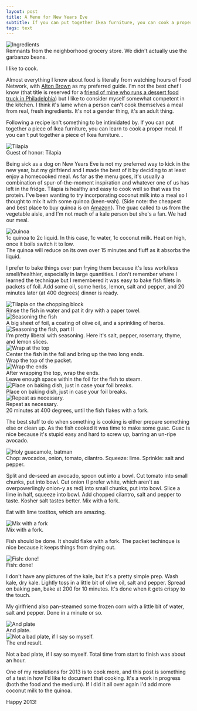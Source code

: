 ```yaml
---
layout: post
title: A Menu for New Years Eve
subtitle: If you can put together Ikea furniture, you can cook a proper meal.
tags: text
---
```


<img src="/assets/img/2012-12-31/1.jpg" title="Ingredients"/>
<div class="caption">Remnants from the neighborhood grocery store.  We didn't actually use the garbanzo beans.</div>

I like to cook.

Almost everything I know about food is literally from watching hours of Food Network, with <a href="http://www.foodnetwork.com/good-eats/index.html" target="_blank" title="Good Eats">Alton Brown</a> as my preferred guide.  I'm not the best chef I know (that title is reserved for a <a href="http://www.sugarphillytruck.com/about/" title="About Sugar Philly Truck" target="_blank">friend of mine who runs a dessert food truck in Philadelphia</a>) but I like to consider myself somewhat competent in the kitchen.  I think it's lame when a person can't cook themselves a meal from real, fresh ingredients.  It's not a gender thing, it's an adult thing.

Following a recipe isn't something to be intimidated by.  If you can put together a piece of Ikea furniture, you can learn to cook a proper meal.  If you can't put together a piece of Ikea furniture...

<img src="/assets/img/2012-12-31/2.jpg" title="Tilapia"/>
<div class="caption">Guest of honor: Tilapia</div>

Being sick as a dog on New Years Eve is not my preferred way to kick in the new year, but my girlfriend and I made the best of it by deciding to at least enjoy a homecooked meal.  As far as the menu goes, it's usually a combination of spur-of-the-moment inspiration and whatever one of us has left in the fridge.  Tilapia is healthy and easy to cook well so that was the protein.  I've been wanting to try incorporating coconut milk into a meal so I thought to mix it with some quinoa (keen-wah).  (Side note: the cheapest and best place to buy quinoa is on <a href="http://www.amazon.com/gp/product/B000EDG3UE/ref=as_li_ss_tl?ie=UTF8&tag=musings01b1-20&linkCode=as2&camp=1789&creative=390957&creativeASIN=B000EDG3UE" target="_blank" title="Bob's Red Mill Organic Grain Quinoa">Amazon</a><img src="http://www.assoc-amazon.com/e/ir?t=musings01b1-20&l=as2&o=1&a=B000EDG3UE" width="1" height="1" border="0" alt="" style="border:none !important; margin:0px !important;" />).  The guac called to us from the vegetable aisle, and I'm not much of a kale person but she's a fan.  We had our meal.

<img src="/assets/img/2012-12-31/3.jpg" title="Quinoa"/>
<div class="caption">1c quinoa to 2c liquid. In this case, 1c water, 1c coconut milk. Heat on high, once it boils switch it to low.  
    <br/>The quinoa will reduce on its own over 15 minutes and fluff as it absorbs the liquid.
</div>

I prefer to bake things over pan frying them because it's less work/less smell/healthier, especially in large quantities.  I don't remember where I learned the technique but I remembered it was easy to bake fish filets in packets of foil.  Add some oil, some herbs, lemon, salt and pepper, and 20 minutes later (at 400 degrees) dinner is ready.

<img src="/assets/img/2012-12-31/4.jpg" title="Tilapia on the chopping block"/>
<div class="caption">Rinse the fish in water and pat it dry with a paper towel.</div>

<img src="/assets/img/2012-12-31/5.jpg" title="Seasoning the fish"/>
<div class="caption">A big sheet of foil, a coating of olive oil, and a sprinkling of herbs.</div>

<img src="/assets/img/2012-12-31/6.jpg" title="Seasoning the fish, part II"/>
<div class="caption">I'm pretty liberal with seasoning. Here it's salt, pepper, rosemary, thyme, and lemon slices.</div>

<img src="/assets/img/2012-12-31/7.jpg" title="Wrap at the top"/>
<div class="caption">Center the fish in the foil and bring up the two long ends.
    <br/>Wrap the top of the packet.</div>

<img src="/assets/img/2012-12-31/8.jpg" title="Wrap the ends"/>
<div class="caption">After wrapping the top, wrap the ends.  
    <br/>Leave enough space within the foil for the fish to steam.</div>   

<img src="/assets/img/2012-12-31/9.jpg" title="Place on baking dish, just in case your foil breaks."/>
<div class="caption">Place on baking dish, just in case your foil breaks.</div> 

<img src="/assets/img/2012-12-31/10.jpg" title="Repeat as necessary."/>
<div class="caption">Repeat as necessary.<br/>20 minutes at 400 degrees, until the fish flakes with a fork.</div>

The best stuff to do when something is cooking is either prepare something else or clean up.  As the fish cooked it was time to make some guac.  Guac is nice because it's stupid easy and hard to screw up, barring an un-ripe avocado.  

<img src="/assets/img/2012-12-31/11.jpg" title="Holy guacamole, batman"/>
<div class="caption">Chop: avocados, onion, tomato, cilantro. Squeeze: lime. Sprinkle: salt and pepper.</div>

Split and de-seed an avocado, spoon out into a bowl.  Cut tomato into small chunks, put into bowl.  Cut onion (I prefer white, which aren't as overpowerlingly onion-y as red) into small chunks, put into bowl.  Slice a lime in half, squeeze into bowl.  Add chopped cilantro, salt and pepper to taste.  Kosher salt tastes better.  Mix with a fork.  

Eat with lime tostitos, which are amazing.

<img src="/assets/img/2012-12-31/12.jpg" title="Mix with a fork"/>
<div class="caption">Mix with a fork.</div>

Fish should be done.  It should flake with a fork.  The packet techinque is nice because it keeps things from drying out.

<img src="/assets/img/2012-12-31/13.jpg" title="Fish: done!"/>
<div class="caption">Fish: done!</div>

I don't have any pictures of the kale, but it's a pretty simple prep.  Wash kale, dry kale.  Lightly toss in a little bit of olive oil, salt and pepper.  Spread on baking pan, bake at 200 for 10 minutes.  It's done when it gets crispy to the touch.

My girlfriend also pan-steamed some frozen corn with a little bit of water, salt and pepper.  Done in a minute or so.

<img src="/assets/img/2012-12-31/15.jpg" title="And plate"/>
<div class="caption">And plate.</div>

<img src="/assets/img/2012-12-31/16.jpg" title="Not a bad plate, if I say so myself."/>
<div class="caption">The end result.</div>

Not a bad plate, if I say so myself.  Total time from start to finish was about an hour.

One of my resolutions for 2013 is to cook more, and this post is something of a test in how I'd like to document that cooking.  It's a work in progress (both the food and the medium).  If I did it all over again I'd add more coconut milk to the quinoa.

Happy 2013!